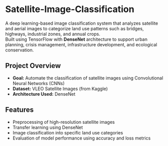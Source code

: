 # Satellite-Image-Classification

A deep learning-based image classification system that analyzes satellite and aerial images to categorize land use patterns such as bridges, highways, industrial zones, and annual crops.  
Built using TensorFlow with **DenseNet** architecture to support urban planning, crisis management, infrastructure development, and ecological conservation.


## Project Overview

- **Goal:** Automate the classification of satellite images using Convolutional Neural Networks (CNNs)
- **Dataset:** VLEO Satellite Images (from Kaggle)
- **Architecture Used:** DenseNet


## Features

- Preprocessing of high-resolution satellite images  
- Transfer learning using DenseNet  
- Image classification into specific land use categories  
- Evaluation of model performance using accuracy and loss metrics  
